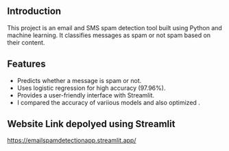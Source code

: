 ## Introduction
This project is an email and SMS spam detection tool built using Python and machine learning. It classifies messages as spam or not spam based on their content.

## Features
- Predicts whether a message is spam or not.
- Uses logistic regression for high accuracy (97.96%).
- Provides a user-friendly interface with Streamlit.
- I compared the accuracy of variious models and also optimized .

## Website Link depolyed using Streamlit
https://emailspamdetectionapp.streamlit.app/
